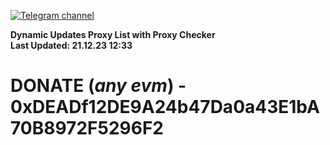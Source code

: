 [![Telegram channel](https://img.shields.io/endpoint?url=https://runkit.io/damiankrawczyk/telegram-badge/branches/master?url=https://t.me/n4z4v0d)](https://t.me/n4z4v0d) 

**Dynamic Updates Proxy List with Proxy Checker**  
**Last Updated: 21.12.23 12:33**

# DONATE (_any evm_) - 0xDEADf12DE9A24b47Da0a43E1bA70B8972F5296F2
